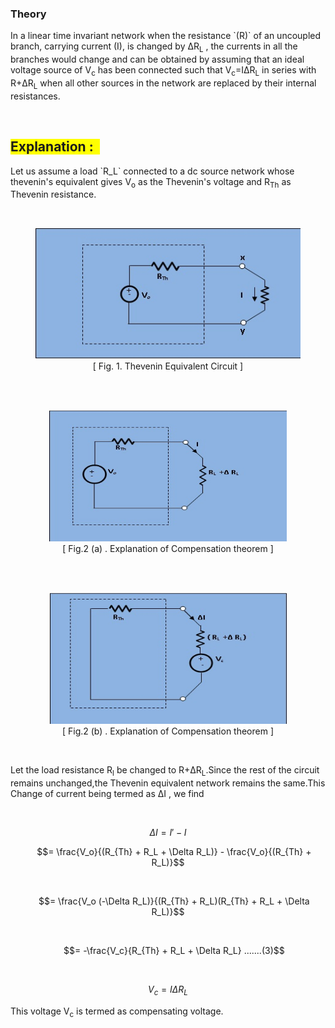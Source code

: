 ### Theory
<p>In a linear time invariant network when the resistance `(R)` of an uncoupled branch, carrying current (I), is changed by &Delta;R<sub>L</sub> , the currents in all the branches would change and can be obtained by assuming that an ideal voltage source of V<sub>c</sub>  has been connected such that V<sub>c</sub>=I&Delta;R<sub>L</sub> in series with R+&Delta;R<sub>L</sub> when all other sources in the network are replaced by their internal resistances. </p>
<br><h2><span style="background-color: rgb(255, 255, 0);">Explanation :&nbsp;&nbsp;</span></h2>
<p>Let us assume a load `R_L` connected to a dc source network whose thevenin's equivalent gives V<sub>o</sub> as the Thevenin's voltage and R<sub>Th</sub> as Thevenin resistance.</p> 
<br><figure style="text-align:center">
<img alt="" src="images/compensation_theory_web.jpg" style="width:500px;height:210px;">
<br><figcaption>[ Fig. 1. Thevenin Equivalent Circuit ]</figcaption>
</figure>
<br>
<br><figure style="text-align:center">
<img alt="" src="images/compensation_theory2_web.jpg" style="width:380px;height:210px;">
<br><figcaption>[ Fig.2 (a) . Explanation of Compensation theorem ]</figcaption>
</figure>
<br>
<br><figure style="text-align:center">
<img alt="" src="images/compensation_theory3_web.jpg" style="width:380px;height:210px;">
<figcaption>[  Fig.2 (b) . Explanation of Compensation theorem ]</figcaption>
</figure>
<br>
<p>Let the load resistance R<sub>l</sub> be changed to R+&Delta;R<sub>L</sub>.Since the rest of the circuit remains unchanged,the Thevenin equivalent network remains the same.This Change of current being termed as &Delta;I , we find</p><br>								
										
$$\Delta I = I' - I$$
<p style="text-align: center;">&nbsp;&nbsp;&nbsp;&nbsp; 
$$= \frac{V_o}{(R_{Th} + R_L + \Delta R_L)} - \frac{V_o}{(R_{Th} + R_L)}$$</p><br>
<p style="text-align: center;">&nbsp;&nbsp;&nbsp;&nbsp;
$$= \frac{V_o (-\Delta R_L)}{(R_{Th} + R_L)(R_{Th} + R_L + \Delta R_L)}$$</p><br>
<p style="text-align: center;">&nbsp;&nbsp;&nbsp;&nbsp; 
$$= -\frac{V_c}{R_{Th} + R_L + \Delta R_L} .......(3)$$</p><br>

$$V_c = I \Delta R_L$$
									
<p>This voltage V<sub>c</sub> is termed as compensating voltage.</p>

<script id="MathJax-script" async src="https://cdn.jsdelivr.net/npm/mathjax@3/es5/tex-mml-chtml.js"></script>
